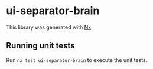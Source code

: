 # ui-separator-brain

This library was generated with [Nx](https://nx.dev).

## Running unit tests

Run `nx test ui-separator-brain` to execute the unit tests.
